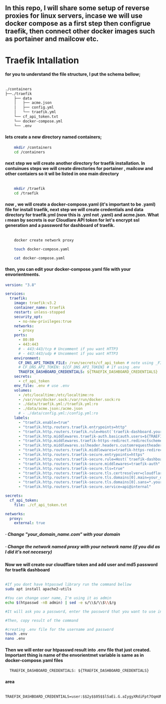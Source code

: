 ## In this repo, I will share some setup of reverse proxies for linux servers, incase we will use docker compose as a first step then configrue traefik, then connect other docker images such as portainer and mailcow etc.

# Traefik Intallation

#### for you to understand the file structure, I put the schema bellow;

```bash

./containers
├──./traefik
    ├── data
    │   ├── acme.json
    │   ├── config.yml
    │   └── traefik.yml
    └── cf_api_token.txt
    └── docker-compose.yml
    └── .env

```

#### lets create a new directory named containers;

```bash
    mkdir /containers
    cd /containers

```

#### next step we will create another directory for traefik installation. In contuinues steps we will create directories for portainer , mailcow and other contaiers so it wil be listed in one main directory

```bash

    mkdir /traefik
    cd /traefik

```

#### now , we will create a docker-compose.yaml (it's important to be .yaml) file for install traefik, next step we will create credentials and data directory for traefik.yml (now this is .yml not .yaml) and acme.json. What ı mean by secrets is our Cloudlare API token for let's encrypt ssl generation and a password for dashboard of traefik.

```bash

    docker create network proxy

    touch docker-compose.yaml

    cat docker-compose.yaml

```

#### then, you can edit your docker-compose.yaml file with your envorientments.

```yaml
version: "3.8"

services:
  traefik:
    image: traefik:v3.2
    container_name: traefik
    restart: unless-stopped
    security_opt:
      - no-new-privileges:true
    networks:
      - proxy
    ports:
      - 80:80
      - 443:443
      # - 443:443/tcp # Uncomment if you want HTTP3
      # - 443:443/udp # Uncomment if you want HTTP3
    environment:
      CF_DNS_API_TOKEN_FILE: /run/secrets/cf_api_token # note using _FILE for docker secrets
      # CF_DNS_API_TOKEN: ${CF_DNS_API_TOKEN} # if using .env
      TRAEFIK_DASHBOARD_CREDENTIALS: ${TRAEFIK_DASHBOARD_CREDENTIALS}
    secrets:
      - cf_api_token
    env_file: .env # use .env
    volumes:
      - /etc/localtime:/etc/localtime:ro
      - /var/run/docker.sock:/var/run/docker.sock:ro
      - ./data/traefik.yml:/traefik.yml:ro
      - ./data/acme.json:/acme.json
      # - ./data/config.yml:/config.yml:ro
    labels:
      - "traefik.enable=true"
      - "traefik.http.routers.traefik.entrypoints=http"
      - "traefik.http.routers.traefik.rule=Host(`traefik-dashboard.your_domain_name.com`)"
      - "traefik.http.middlewares.traefik-auth.basicauth.users=${TRAEFIK_DASHBOARD_CREDENTIALS}"
      - "traefik.http.middlewares.traefik-https-redirect.redirectscheme.scheme=https"
      - "traefik.http.middlewares.sslheader.headers.customrequestheaders.X-Forwarded-Proto=https"
      - "traefik.http.routers.traefik.middlewares=traefik-https-redirect"
      - "traefik.http.routers.traefik-secure.entrypoints=https"
      - "traefik.http.routers.traefik-secure.rule=Host(`traefik-dashboard.your_domain_name.com`)"
      - "traefik.http.routers.traefik-secure.middlewares=traefik-auth"
      - "traefik.http.routers.traefik-secure.tls=true"
      - "traefik.http.routers.traefik-secure.tls.certresolver=cloudflare"
      - "traefik.http.routers.traefik-secure.tls.domains[0].main=your_domain_name.com"
      - "traefik.http.routers.traefik-secure.tls.domains[0].sans=*.your_domain_name.com"
      - "traefik.http.routers.traefik-secure.service=api@internal"

secrets:
  cf_api_token:
    file: ./cf_api_token.txt

networks:
  proxy:
    external: true
```

##### · Change "your_domain_name.com" with your domain

##### · Change the network named proxy with your network name (if you did as I did it's not necesery)

#### Now we will create our cloudflare token and add user and md5 password for traefik dashboard

```bash

#If you dont have htpasswd library run the command bellow
sudo apt install apache2-utils

#You can change user name, I'm using it as admin
echo $(htpasswd -nB admin) | sed -e s/\\$/\\$\\$/g

#It will ask you a password, enter the password that you want to use in your traefik dashboard

#Then, copy result of the command

#creating .env file for the username and password
touch .env
nano .env

```

#### Then we will enter our htpasswd result into .env file that just created. Important thing is name of the envorientmet variable is same as in docker-compose.yaml files

`  TRAEFIK_DASHBOARD_CREDENTIALS: ${TRAEFIK_DASHBOARD_CREDENTIALS}`

#### area

```.env

TRAEFIK_DASHBOARD_CREDENTIALS=user:$$2y$$05$$lSaEi.G.aIygyXRdiFpt7OqmUMW9QUG5I1N.j0bXoXxIjxQmoGOWu

```
